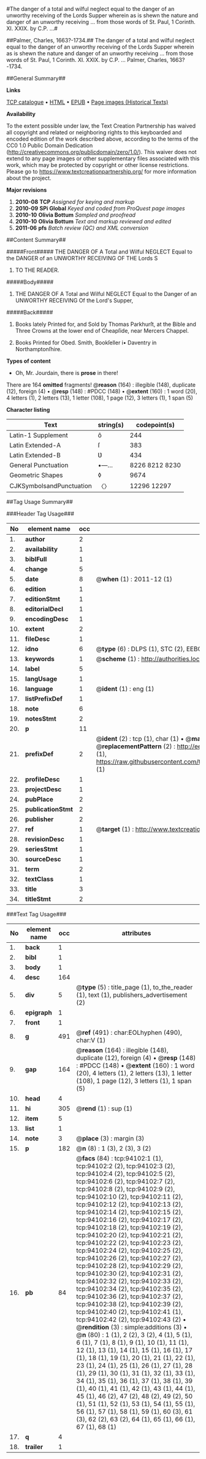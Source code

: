 #The danger of a total and wilful neglect equal to the danger of an unworthy receiving of the Lords Supper wherein as is shewn the nature and danger of an unworthy receiving ... from those words of St. Paul, 1 Corinth. XI. XXIX. by C.P. ...#

##Palmer, Charles, 1663?-1734.##
The danger of a total and wilful neglect equal to the danger of an unworthy receiving of the Lords Supper wherein as is shewn the nature and danger of an unworthy receiving ... from those words of St. Paul, 1 Corinth. XI. XXIX. by C.P. ...
Palmer, Charles, 1663?-1734.

##General Summary##

**Links**

[TCP catalogue](http://www.ota.ox.ac.uk/tcp/)  • 
[HTML](http://tei.it.ox.ac.uk/tcp/Texts-HTML/free/A54/A54864.html)  • 
[EPUB](http://tei.it.ox.ac.uk/tcp/Texts-EPUB/free/A54/A54864.epub) • 
[Page images (Historical Texts)](https://historicaltexts.jisc.ac.uk/eebo-12803116e)

**Availability**

To the extent possible under law, the Text Creation Partnership has waived all copyright and related or neighboring rights to this keyboarded and encoded edition of the work described above, according to the terms of the CC0 1.0 Public Domain Dedication (http://creativecommons.org/publicdomain/zero/1.0/). This waiver does not extend to any page images or other supplementary files associated with this work, which may be protected by copyright or other license restrictions. Please go to https://www.textcreationpartnership.org/ for more information about the project.

**Major revisions**

1. __2010-08__ __TCP__ *Assigned for keying and markup*
1. __2010-09__ __SPi Global__ *Keyed and coded from ProQuest page images*
1. __2010-10__ __Olivia Bottum__ *Sampled and proofread*
1. __2010-10__ __Olivia Bottum__ *Text and markup reviewed and edited*
1. __2011-06__ __pfs__ *Batch review (QC) and XML conversion*

##Content Summary##

#####Front#####
THE DANGER OF A Total and Wilful NEGLECT Equal to the DANGER of an UNWORTHY RECEIVING OF THE Lords S
1. TO THE READER.

#####Body#####

1. THE DANGER OF A Total and Wilful NEGLECT Equal to the Danger of an UNWORTHY RECEIVING Of the Lord's Supper,

#####Back#####

1. Books lately Printed for, and Sold by Thomas Parkhurſt, at the Bible and Three Crowns at the lower end of Cheapſide, near Mercers Chappel.

1. Books Printed for Obed. Smith, Bookſeller i• Daventry in Northamptonſhire.

**Types of content**

  * Oh, Mr. Jourdain, there is **prose** in there!

There are 164 **omitted** fragments! 
 @__reason__ (164) : illegible (148), duplicate (12), foreign (4)  •  @__resp__ (148) : #PDCC (148)  •  @__extent__ (160) : 1 word (20), 4 letters (1), 2 letters (13), 1 letter (108), 1 page (12), 3 letters (1), 1 span (5)

**Character listing**


|Text|string(s)|codepoint(s)|
|---|---|---|
|Latin-1 Supplement|ô|244|
|Latin Extended-A|ſ|383|
|Latin Extended-B|Ʋ|434|
|General Punctuation|•—…|8226 8212 8230|
|Geometric Shapes|◊|9674|
|CJKSymbolsandPunctuation|〈〉|12296 12297|

##Tag Usage Summary##

###Header Tag Usage###

|No|element name|occ|attributes|
|---|---|---|---|
|1.|__author__|2||
|2.|__availability__|1||
|3.|__biblFull__|1||
|4.|__change__|5||
|5.|__date__|8| @__when__ (1) : 2011-12 (1)|
|6.|__edition__|1||
|7.|__editionStmt__|1||
|8.|__editorialDecl__|1||
|9.|__encodingDesc__|1||
|10.|__extent__|2||
|11.|__fileDesc__|1||
|12.|__idno__|6| @__type__ (6) : DLPS (1), STC (2), EEBO-CITATION (1), OCLC (1), VID (1)|
|13.|__keywords__|1| @__scheme__ (1) : http://authorities.loc.gov/ (1)|
|14.|__label__|5||
|15.|__langUsage__|1||
|16.|__language__|1| @__ident__ (1) : eng (1)|
|17.|__listPrefixDef__|1||
|18.|__note__|6||
|19.|__notesStmt__|2||
|20.|__p__|11||
|21.|__prefixDef__|2| @__ident__ (2) : tcp (1), char (1)  •  @__matchPattern__ (2) : ([0-9\-]+):([0-9IVX]+) (1), (.+) (1)  •  @__replacementPattern__ (2) : http://eebo.chadwyck.com/downloadtiff?vid=$1&page=$2 (1), https://raw.githubusercontent.com/textcreationpartnership/Texts/master/tcpchars.xml#$1 (1)|
|22.|__profileDesc__|1||
|23.|__projectDesc__|1||
|24.|__pubPlace__|2||
|25.|__publicationStmt__|2||
|26.|__publisher__|2||
|27.|__ref__|1| @__target__ (1) : http://www.textcreationpartnership.org/docs/. (1)|
|28.|__revisionDesc__|1||
|29.|__seriesStmt__|1||
|30.|__sourceDesc__|1||
|31.|__term__|2||
|32.|__textClass__|1||
|33.|__title__|3||
|34.|__titleStmt__|2||


###Text Tag Usage###

|No|element name|occ|attributes|
|---|---|---|---|
|1.|__back__|1||
|2.|__bibl__|1||
|3.|__body__|1||
|4.|__desc__|164||
|5.|__div__|5| @__type__ (5) : title_page (1), to_the_reader (1), text (1), publishers_advertisement (2)|
|6.|__epigraph__|1||
|7.|__front__|1||
|8.|__g__|491| @__ref__ (491) : char:EOLhyphen (490), char:V (1)|
|9.|__gap__|164| @__reason__ (164) : illegible (148), duplicate (12), foreign (4)  •  @__resp__ (148) : #PDCC (148)  •  @__extent__ (160) : 1 word (20), 4 letters (1), 2 letters (13), 1 letter (108), 1 page (12), 3 letters (1), 1 span (5)|
|10.|__head__|4||
|11.|__hi__|305| @__rend__ (1) : sup (1)|
|12.|__item__|5||
|13.|__list__|1||
|14.|__note__|3| @__place__ (3) : margin (3)|
|15.|__p__|182| @__n__ (8) : 1 (3), 2 (3), 3 (2)|
|16.|__pb__|84| @__facs__ (84) : tcp:94102:1 (1), tcp:94102:2 (2), tcp:94102:3 (2), tcp:94102:4 (2), tcp:94102:5 (2), tcp:94102:6 (2), tcp:94102:7 (2), tcp:94102:8 (2), tcp:94102:9 (2), tcp:94102:10 (2), tcp:94102:11 (2), tcp:94102:12 (2), tcp:94102:13 (2), tcp:94102:14 (2), tcp:94102:15 (2), tcp:94102:16 (2), tcp:94102:17 (2), tcp:94102:18 (2), tcp:94102:19 (2), tcp:94102:20 (2), tcp:94102:21 (2), tcp:94102:22 (2), tcp:94102:23 (2), tcp:94102:24 (2), tcp:94102:25 (2), tcp:94102:26 (2), tcp:94102:27 (2), tcp:94102:28 (2), tcp:94102:29 (2), tcp:94102:30 (2), tcp:94102:31 (2), tcp:94102:32 (2), tcp:94102:33 (2), tcp:94102:34 (2), tcp:94102:35 (2), tcp:94102:36 (2), tcp:94102:37 (2), tcp:94102:38 (2), tcp:94102:39 (2), tcp:94102:40 (2), tcp:94102:41 (1), tcp:94102:42 (2), tcp:94102:43 (2)  •  @__rendition__ (3) : simple:additions (3)  •  @__n__ (80) : 1 (1), 2 (2), 3 (2), 4 (1), 5 (1), 6 (1), 7 (1), 8 (1), 9 (1), 10 (1), 11 (1), 12 (1), 13 (1), 14 (1), 15 (1), 16 (1), 17 (1), 18 (1), 19 (1), 20 (1), 21 (1), 22 (1), 23 (1), 24 (1), 25 (1), 26 (1), 27 (1), 28 (1), 29 (1), 30 (1), 31 (1), 32 (1), 33 (1), 34 (1), 35 (1), 36 (1), 37 (1), 38 (1), 39 (1), 40 (1), 41 (1), 42 (1), 43 (1), 44 (1), 45 (1), 46 (2), 47 (2), 48 (2), 49 (2), 50 (1), 51 (1), 52 (1), 53 (1), 54 (1), 55 (1), 56 (1), 57 (1), 58 (1), 59 (1), 60 (3), 61 (3), 62 (2), 63 (2), 64 (1), 65 (1), 66 (1), 67 (1), 68 (1)|
|17.|__q__|4||
|18.|__trailer__|1||
